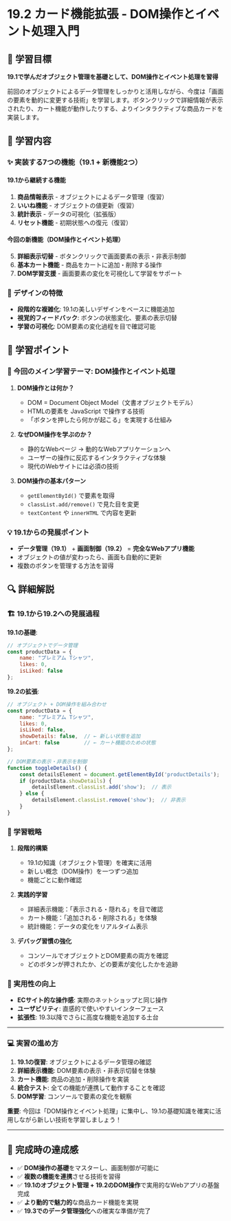 # 19.2 カード機能拡張 - DOM操作とイベント処理入門

## 🎯 学習目標

**19.1で学んだオブジェクト管理を基礎として、DOM操作とイベント処理を習得**

前回のオブジェクトによるデータ管理をしっかりと活用しながら、今度は「画面の要素を動的に変更する技術」を学習します。ボタンクリックで詳細情報が表示されたり、カート機能が動作したりする、よりインタラクティブな商品カードを実装します。

## 📖 学習内容

### ✨ 実装する7つの機能（19.1 + 新機能2つ）

#### 19.1から継続する機能
1. **商品情報表示** - オブジェクトによるデータ管理（復習）
2. **いいね機能** - オブジェクトの値更新（復習）
3. **統計表示** - データの可視化（拡張版）
4. **リセット機能** - 初期状態への復元（復習）

#### 今回の新機能（DOM操作とイベント処理）
5. **詳細表示切替** - ボタンクリックで画面要素の表示・非表示制御
6. **基本カート機能** - 商品をカートに追加・削除する操作
7. **DOM学習支援** - 画面要素の変化を可視化して学習をサポート

### 🎨 デザインの特徴

- **段階的な複雑化**: 19.1の美しいデザインをベースに機能追加
- **視覚的フィードバック**: ボタンの状態変化、要素の表示切替
- **学習の可視化**: DOM要素の変化過程を目で確認可能

## 📝 学習ポイント

### 🔧 今回のメイン学習テーマ: DOM操作とイベント処理

1. **DOM操作とは何か？**
   - DOM = Document Object Model（文書オブジェクトモデル）
   - HTMLの要素を JavaScript で操作する技術
   - 「ボタンを押したら何かが起こる」を実現する仕組み

2. **なぜDOM操作を学ぶのか？**
   - 静的なWebページ → 動的なWebアプリケーションへ
   - ユーザーの操作に反応するインタラクティブな体験
   - 現代のWebサイトには必須の技術

3. **DOM操作の基本パターン**
   - `getElementById()` で要素を取得
   - `classList.add/remove()` で見た目を変更
   - `textContent` や `innerHTML` で内容を更新

### 💡 19.1からの発展ポイント

- **データ管理（19.1）** + **画面制御（19.2）** = **完全なWebアプリ機能**
- オブジェクトの値が変わったら、画面も自動的に更新
- 複数のボタンを管理する方法を習得

## 🔍 詳細解説

### 🏗️ 19.1から19.2への発展過程

**19.1の基礎**:
```javascript
// オブジェクトでデータ管理
const productData = {
    name: "プレミアム Tシャツ",
    likes: 0,
    isLiked: false
};
```

**19.2の拡張**:
```javascript
// オブジェクト + DOM操作を組み合わせ
const productData = {
    name: "プレミアム Tシャツ",
    likes: 0,
    isLiked: false,
    showDetails: false,  // ← 新しい状態を追加
    inCart: false        // ← カート機能のための状態
};

// DOM要素の表示・非表示を制御
function toggleDetails() {
    const detailsElement = document.getElementById('productDetails');
    if (productData.showDetails) {
        detailsElement.classList.add('show');  // 表示
    } else {
        detailsElement.classList.remove('show');  // 非表示
    }
}
```

### 🎯 学習戦略

1. **段階的構築**
   - 19.1の知識（オブジェクト管理）を確実に活用
   - 新しい概念（DOM操作）を一つずつ追加
   - 機能ごとに動作確認

2. **実践的学習**
   - 詳細表示機能：「表示される・隠れる」を目で確認
   - カート機能：「追加される・削除される」を体験
   - 統計機能：データの変化をリアルタイム表示

3. **デバッグ習慣の強化**
   - コンソールでオブジェクトとDOM要素の両方を確認
   - どのボタンが押されたか、どの要素が変化したかを追跡

### 🚀 実用性の向上

- **ECサイト的な操作感**: 実際のネットショップと同じ操作
- **ユーザビリティ**: 直感的で使いやすいインターフェース
- **拡張性**: 19.3以降でさらに高度な機能を追加する土台

---

### 💻 実習の進め方

1. **19.1の復習**: オブジェクトによるデータ管理の確認
2. **詳細表示機能**: DOM要素の表示・非表示切替を体験
3. **カート機能**: 商品の追加・削除操作を実装
4. **統合テスト**: 全ての機能が連携して動作することを確認
5. **DOM学習**: コンソールで要素の変化を観察

**重要**: 今回は「DOM操作とイベント処理」に集中し、19.1の基礎知識を確実に活用しながら新しい技術を学習しましょう！

---

## 🎉 完成時の達成感

- ✅ **DOM操作の基礎**をマスターし、画面制御が可能に
- ✅ **複数の機能を連携**させる技術を習得
- ✅ **19.1のオブジェクト管理 + 19.2のDOM操作**で実用的なWebアプリの基盤完成
- ✅ **より動的で魅力的**な商品カード機能を実現
- ✅ **19.3でのデータ管理強化**への確実な準備が完了